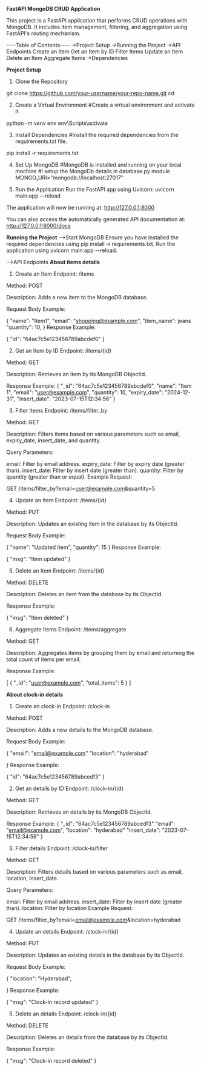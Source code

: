 **FastAPI MongoDB CRUD Application**

This project is a FastAPI application that performs CRUD operations with MongoDB. It includes item management, filtering, and aggregation using FastAPI's routing mechanism.

----Table of Contents----
->Project Setup
->Running the Project
->API Endpoints
   Create an Item
   Get an Item by ID
   Filter Items
   Update an Item
   Delete an Item
   Aggregate Items
->Dependencies

**Project Setup**
1. Clone the Repository

git clone https://github.com/your-username/your-repo-name.git
cd 

2. Create a Virtual Environment
#Create a virtual environment and activate it.

python -m venv env
env\Scripts\activate


3. Install Dependencies
#Install the required dependencies from the requirements.txt file.

pip install -r requirements.txt

4. Set Up MongoDB
#MongoDB is installed and running on your local machine 
#I setup the MongoDb details in database.py module
MONGO_URI="mongodb://localhost:27017"

5. Run the Application
Run the FastAPI app using Uvicorn:
uvicorn main:app --reload

The application will now be running at: http://127.0.0.1:8000

You can also access the automatically generated API documentation at: http://127.0.0.1:8000/docs

**Running the Project**
-->Start MongoDB
Ensure you have installed the required dependencies using pip install -r requirements.txt.
Run the application using uvicorn main:app --reload.

-->API Endpoints
**About items details**

1. Create an Item
Endpoint: /items

Method: POST

Description: Adds a new item to the MongoDB database.

Request Body Example:

{
  "name": "Item1",
  "email": "shopping@example.com",
  "item_name": jeans
  "quantity": 10,
}
Response Example:

{
  "id": "64ac7c5e123456789abcdef0"
}

2. Get an Item by ID
Endpoint: /items/{id}

Method: GET

Description: Retrieves an item by its MongoDB ObjectId.

Response Example:
{
  "_id": "64ac7c5e123456789abcdef0",
  "name": "Item 1",
  "email": "user@example.com",
  "quantity": 10,
  "expiry_date": "2024-12-31",
  "insert_date": "2023-07-15T12:34:56"
}

3. Filter Items
Endpoint: /items/filter_by

Method: GET

Description: Filters items based on various parameters such as email, expiry_date, insert_date, and quantity.

Query Parameters:

email: Filter by email address.
expiry_date: Filter by expiry date (greater than).
insert_date: Filter by insert date (greater than).
quantity: Filter by quantity (greater than or equal).
Example Request:

GET /items/filter_by?email=user@example.com&quantity=5


4. Update an Item
Endpoint: /items/{id}

Method: PUT

Description: Updates an existing item in the database by its ObjectId.

Request Body Example:

{
  "name": "Updated Item",
  "quantity": 15
}
Response Example:

{
  "msg": "Item updated"
}

5. Delete an Item
Endpoint: /items/{id}

Method: DELETE

Description: Deletes an item from the database by its ObjectId.

Response Example:

{
  "msg": "Item deleted"
}


6. Aggregate Items
Endpoint: /items/aggregate

Method: GET

Description: Aggregates items by grouping them by email and returning the total count of items per email.

Response Example:

[
  {
    "_id": "user@example.com",
    "total_items": 5
  }
]

**About clock-in details**

1. Create an clock-in
Endpoint: /clock-in

Method: POST

Description: Adds a new details to the MongoDB database.

Request Body Example:

{
  "email": "email@example.com"
  "location": "hyderabad'

}
Response Example:

{
  "id": "64ac7c5e123456789abcedf3"
}

2. Get an details by ID
Endpoint: /clock-in/{id}

Method: GET

Description: Retrieves an details by its MongoDB ObjectId.

Response Example:
{
  "_id": "64ac7c5e123456789abcedf3"
  "email": "email@example.com",
  "location": "hyderabad"
  "insert_date": "2023-07-15T12:34:56"
}

3. Filter details
Endpoint: /clock-in/filter

Method: GET

Description: Filters details based on various parameters such as email, location, insert_date.

Query Parameters:

email: Filter by email address.
insert_date: Filter by insert date (greater than).
location: Filter by location
Example Request:

GET /items/filter_by?email=email@example.com&location=hyderabad


4. Update an details
Endpoint: /clock-in/{id}

Method: PUT

Description: Updates an existing details in the database by its ObjectId.

Request Body Example:

{
  "location": "Hyderabad",
  
}
Response Example:

{
  "msg": "Clock-in record updated"
}

5. Delete an details
Endpoint: /clock-in/{id}

Method: DELETE

Description: Deletes an details from the database by its ObjectId.

Response Example:

{
  "msg": "Clock-in record deleted"
}




